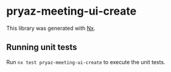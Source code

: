 # pryaz-meeting-ui-create

This library was generated with [Nx](https://nx.dev).

## Running unit tests

Run `nx test pryaz-meeting-ui-create` to execute the unit tests.
